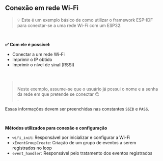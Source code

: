 ## Conexão em rede Wi-Fi

> :bulb: Este é um exemplo básico de como utilizar o framework ESP-IDF para conectar-se a uma rede Wi-Fi com um ESP32.

<br>


**✅ Com ele é possível:**

- Conectar a um rede Wi-Fi
- Imprimir o IP obtido
- Imprimir o nível de sinal (RSSI)

<br>

> <br> Neste exemplo, assume-se que o usuário já possui o nome e a senha da rede em que pretende se conectar :wink:<br>. 

Essas informações devem ser preenchidas nas constantes `SSID` e `PASS`.

<br>

**Métodos utilizados para conexão e configuração**

- `wifi_init`: Responsável por inicializar e configurar a Wi-Fi
- `xEventGroupCreate`: Criação de um grupo de eventos a serem registrados no loop
- `event_handler`: Responsável pelo tratamento dos eventos registrados
